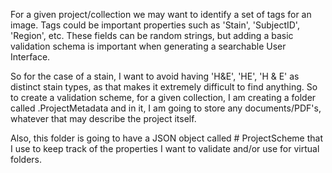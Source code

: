 For a given project/collection we may want to identify a set of tags for an image.  Tags could be important 
properties such as 'Stain', 'SubjectID', 'Region', etc.  These fields can be random strings, but adding a basic
validation schema is important when generating a searchable User Interface.

So for the case of a stain, I want to avoid having  'H&E', 'HE', 'H & E' as distinct stain types, as that makes it extremely
difficult to find anything.  So to create a validation scheme, for a given collection, I am creating a folder called
.ProjectMetadata and in it, I am going to store any documents/PDF's, whatever that may describe the project itself.

Also, this folder is going to have a JSON object called # ProjectScheme that I use to keep track of the properties
I want to validate and/or use for virtual folders.


